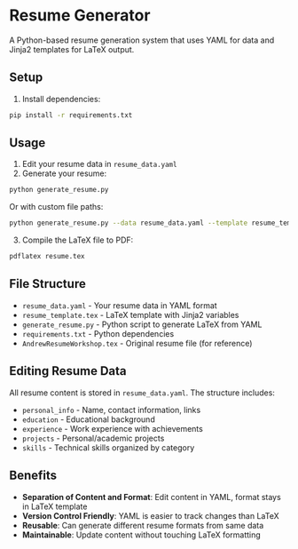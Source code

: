 # Resume Generator

A Python-based resume generation system that uses YAML for data and Jinja2 templates for LaTeX output.

## Setup

1. Install dependencies:
```bash
pip install -r requirements.txt
```

## Usage

1. Edit your resume data in `resume_data.yaml`
2. Generate your resume:
```bash
python generate_resume.py
```

Or with custom file paths:
```bash
python generate_resume.py --data resume_data.yaml --template resume_template.tex --output resume.tex

```

3. Compile the LaTeX file to PDF:
```bash
pdflatex resume.tex
```

## File Structure

- `resume_data.yaml` - Your resume data in YAML format
- `resume_template.tex` - LaTeX template with Jinja2 variables
- `generate_resume.py` - Python script to generate LaTeX from YAML
- `requirements.txt` - Python dependencies
- `AndrewResumeWorkshop.tex` - Original resume file (for reference)

## Editing Resume Data

All resume content is stored in `resume_data.yaml`. The structure includes:

- `personal_info` - Name, contact information, links
- `education` - Educational background
- `experience` - Work experience with achievements
- `projects` - Personal/academic projects
- `skills` - Technical skills organized by category

## Benefits

- **Separation of Content and Format**: Edit content in YAML, format stays in LaTeX template
- **Version Control Friendly**: YAML is easier to track changes than LaTeX
- **Reusable**: Can generate different resume formats from same data
- **Maintainable**: Update content without touching LaTeX formatting
